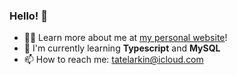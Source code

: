 ### Hello! 👋

- 🙋‍♂️ Learn more about me at [my personal website](https://tatelarkin.netlify.app)!
- 🔭 I'm currently learning **Typescript** and **MySQL**
- 📫 How to reach me: tatelarkin@icloud.com
<!--
**tate8/tate8** is a ✨ _special_ ✨ repository because its `README.md` (this file) appears on your GitHub profile.

Here are some ideas to get you started:

- 🔭 I’m currently working on ...
- 🌱 I’m currently learning ...
- 👯 I’m looking to collaborate on ...
- 🤔 I’m looking for help with ...
- 💬 Ask me about ...
- 📫 How to reach me: ...
- 😄 Pronouns: ...
- ⚡ Fun fact: ...
-->
